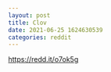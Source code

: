 ```yaml
--- 
layout: post 
title: Clov 
date: 2021-06-25 1624630539 
categories: reddit 
--- 
```

https://redd.it/o7ok5g